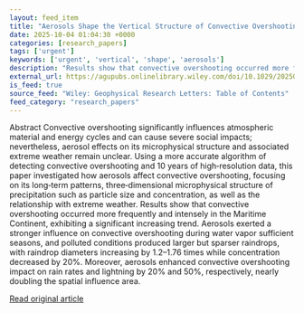 ```yaml
---
layout: feed_item
title: "Aerosols Shape the Vertical Structure of Convective Overshooting in Southeast Asia Through Microphysical Processes"
date: 2025-10-04 01:04:30 +0000
categories: [research_papers]
tags: ['urgent']
keywords: ['urgent', 'vertical', 'shape', 'aerosols']
description: "Results show that convective overshooting occurred more frequently and intensely in the Maritime Continent, exhibiting a significant increasing trend"
external_url: https://agupubs.onlinelibrary.wiley.com/doi/10.1029/2025GL116841?af=R
is_feed: true
source_feed: "Wiley: Geophysical Research Letters: Table of Contents"
feed_category: "research_papers"
---
```


Abstract Convective overshooting significantly influences atmospheric material and energy cycles and can cause severe social impacts; nevertheless, aerosol effects on its microphysical structure and associated extreme weather remain unclear. Using a more accurate algorithm of detecting convective overshooting and 10 years of high‐resolution data, this paper investigated how aerosols affect convective overshooting, focusing on its long‐term patterns, three‐dimensional microphysical structure of precipitation such as particle size and concentration, as well as the relationship with extreme weather. Results show that convective overshooting occurred more frequently and intensely in the Maritime Continent, exhibiting a significant increasing trend. Aerosols exerted a stronger influence on convective overshooting during water vapor sufficient seasons, and polluted conditions produced larger but sparser raindrops, with raindrop diameters increasing by 1.2–1.76 times while concentration decreased by 20%. Moreover, aerosols enhanced convective overshooting impact on rain rates and lightning by 20% and 50%, respectively, nearly doubling the spatial influence area.

[Read original article](https://agupubs.onlinelibrary.wiley.com/doi/10.1029/2025GL116841?af=R)
